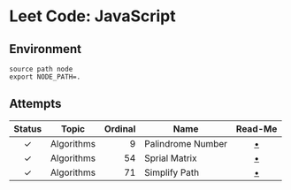 


# Leet Code: JavaScript


## Environment

    source path node
    export NODE_PATH=.


## Attempts

| Status | Topic      | Ordinal | Name              | Read-Me                     |
|:------:|:----------:|--------:|-------------------|:---------------------------:|
|    ✓   | Algorithms |       9 | Palindrome Number | [•](0009-palindrome-number) |
|    ✓   | Algorithms |      54 | Sprial Matrix     | [•](0054-spiral-matrix)     |
|    ✓   | Algorithms |      71 | Simplify Path     | [•](0071-simplify-path)     |
